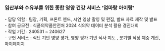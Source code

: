 <h3>임산부와 수유부를 위한 종합 영양 건강 서비스 '엄마랑 아이랑'</h3>
- 담당 역할 : 팀장, 기획, 프론트 엔드, 시연 영상 촬영 및 편집, 발표 자료 제작 및 발표 <br/>
- 참여 공모전 : 식품의약품안전처 2024 식의약 데이터 분석 활용 경진대회 <br/>
- 작업 기간 : 240531 ~ 240627 <br/>
- 구현 서비스 : 식단 기반 영양 평가, 영양 평가 기반 식사 지도 , 분기별 적정 체중 계산, 마이페이지  
